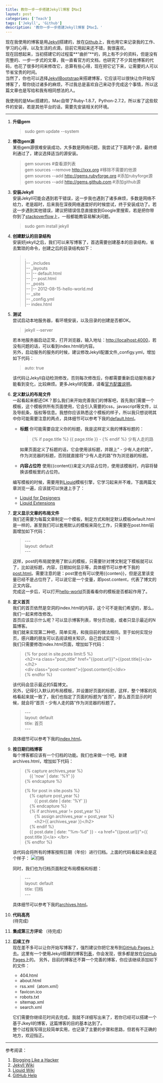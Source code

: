 ```yaml
---
title: 教你一步一步搭建Jekyll博客【Mac】
layout: post
categories: ['Teach']
tags: ['Jekyll', 'Github']
description: '教你一步一步搭建Jekyll博客【Mac】。'
---
```


现在我使用的博客是用[Jekyll](https://github.com/mojombo/jekyll)搭建的，放在[Github](https://github.com)上，我也用它来记录我的工作、学习的心得，以及生活的点滴，目前它用起来还不错，我很喜欢。  
现在回想起来，当初搭建它的过程蛮**“曲折”**的，网上有不少的资料，但是没有完整的、一步一步式的文章，我一直看官方的文档，也研究了不少其他博客的代码，也花了很多时间来修改它，总算有些心得，现在把它记下来，让需要的人可以节省宝贵的时间。  
当然了，你也可以选择[JekyllBootstrap](http://jekyllbootstrap.com)来搭建博客，它应该可以很快让你开始写博客了，帮你绕过诸多的麻烦，不过我总是喜欢自己来动手完成这个事情，所以这篇文章也是写给和我有相同想法的人。

我使用的是Mac搭建的，Mac自带了Ruby-1.8.7，Python-2.7.2，所以省了这些软件的安装，若是其他平台的话，需要先安装相关的环境。

---

1. **升级gem**

	> sudo gem update --system

2. **修改gem源**  
	某些gem源很难安装成功，大多数是网络问题，我尝试了下面两个源，最终顺利通过了，建议选择适当的源安装。

	> gem sources  \#查看源列表  
	> gem sources --remove http://xxx.org \#移除不需要的他源  
	> gem sources --add http://gems.rubyforge.org \#添加rubyforge源  
	> gem sources --add http://gems.github.com \#添加github源

3. **安装Jekyll**  
	安装Jekyll可能会遇到若干错误，这一步我也遇到了诸多麻烦，多数是网络不给力，老是超时，后来我在深夜网络速度好的时候尝试，终于安装成功了。若这一步遇到其他错误，建议把错误信息直接放到Google里搜索，若是把你带你到了[stackoverflow](http://stackoverflow.com)上，一般都能教容易解决问题。

	> sudo gem install jekyll

4. **创建默认的目录结构**  
	安装好jekyll之后，我们可以来写博客了，首选需要创建基本的目录结构，省去繁琐的命令，创建之后的目录结构如下：

	> .  
	> |-- \_includes  
	> |-- \_layouts  
	> |-- |-- default.html  
	> |-- |-- post.html  
	> |-- \_posts  
	> |-- |-- 2012-08-15-hello-world.md  
	> |-- \_site  
	> |-- \_config.yml  
	> |-- index.html  
 

5. **测试**  
	尝试启动本地服务器，看环境安装，以及目录的创建是否都OK。

	> jekyll --server

	若本地服务器启动正常，打开浏览器，输入地址：[http://localhost:4000](http://localhost:4000)，若没有问题的话，可以看到index.html的内容。  
	另外，启动服务的服务的时候，建议修改Jekyll配置文件_configy.yml，增加如下代码：

	> auto: true

	该代码让Jekyll自动检测修改，否则每次修改后，你都需要重新启动服务器才能看到变化，比较麻烦。更多Jekyll的配置，请看[官方配置说明](https://github.com/mojombo/jekyll/wiki/configuration)。

7. **定义默认的布局文件**  
	一起看起来都还OK？那么我们来开始完善我们的博客吧，首先我们需要一个模板，这个模板供所有页面使用，它会引入需要的css，javascript等文件，以及导航条，版权等信息。我想你应该熟悉这个模板的样子，所以我只想说明其中你可能需要注意的两点，具体细节可以参考下我的[default.html](https://github.com/{{site.author}}/{{site.author}}.github.com/blob/master/_layouts/default.html)。
	* **标题** 你可能需要自定义你的标题，我是这样定义我的博客标题的：

		> \{_%_ if page.title %\} \{\{ page.title \}\} - \{_%_ endif %\} 少有人走的路

		如果页面定义了标题的话，它会使用该标题，并跟上“ - 少有人走的路”，作为浏览器的标题，否则就直接将“少有人走的路”作为浏览器的标题。
	* **内容占位符** 使用\{\{content\}\}来定义内容占位符，使用该模板时，内容将替换该模板里的占位符。

	编写模板的时候，需要用到[Liquid](https://github.com/Shopify/liquid)模板引擎，它学习起来并不难，下面两篇文章浏览一遍，应该就可以快速上手了：

	* [Liquid for Designers](https://github.com/shopify/liquid/wiki/liquid-for-designers)
	* [Liquid Extensions](https://github.com/mojombo/jekyll/wiki/Liquid-Extensions)

8. **定义显示文章的布局文件**  
	我们还需要为每篇文章制定一个模板，制定方式和制定默认模板default.html是一样的，甚至我们可以套用默认的模板来简化工作，只需要在post.html前面增加如下代码：

	> \---  
	> layout: default  
	> \---  

	这样，post的布局就使用了默认的模板，只需要针对博文制定下模板就可以了，比如说标题，内容，日期如何显示等，具体细节可以参考下我的[post.html](https://github.com/{{site.author}}/{{site.author}}.github.com/blob/master/_layouts/post.html)。需要注意的是：post里也有可以使用\{\{conten\}\}，但是这里该变量已经不是占位符了，可以说它是一个变量，即post\.content，代表了博文的正文内容。  
	完成这一步后，可以打开[hello-world](http://localhost:4000/2012-08-15/hello-world.html)页面看看你的模板是否都起作用了。

9. **定义首页**  
	我们的首页依然是空洞的index.html的内容，这个可不是我们希望的，那么，我们一起来修改修改。  
	首页应该显示什么呢？可以显示博客列表，带分页功能，或者只显示最近的N篇博客。  
	我们就来实现第二种吧，简单实用，和我目前的做法相同。至于如何实现分页，感兴趣的朋友可以去阅读相关知识，自己尝试实现 :-)  
	我们只需要修改index.html页面，增加如下代码：  

	> \{_%_ for post in site.posts limit:5 %\}  
	> \<h2\>\<a class="post_title" href="\{\{post.url\}\}">\{\{post.title\}\}\</a\>\</h2\>  
	> \<div class="post-content"\>\{\{post.content\}\}\</div\>  
	> \{_%_ endfor %\}

	该代码会显示最近的5篇博文。  
	另外，记得引入默认的布局模板，并设置好页面的标题，这样，整个博客的风格看起来就一致了，我们也指定了页面的标题为“首页”，那么首页显示的时候，就会将“首页 - 少有人走的路”作为浏览器的标题了。

	> \---  
	> layout: default  
	> title: 首页  
	> \---  

	具体细节可以参考下我的[index.html](https://github.com/{{site.author}}/{{site.author}}.github.com/blob/master/index.html)。

10. **按日期归档博客**  
	每个博客都应该有一个归档的功能。我们也来做一个吧。新建archives.html，增加如下代码：

	> \{_%_ capture archives_year %\}  
    > &nbsp;&nbsp;&nbsp;&nbsp;\{\{ 'now' | date: '%Y' \}\}  
    > \{_%_ endcapture %\}  
    > 
    > \{_%_ for post in site.posts %\}  
    > &nbsp;&nbsp;&nbsp;&nbsp;\{_%_ capture post_year %\}  
    > &nbsp;&nbsp;&nbsp;&nbsp;&nbsp;&nbsp;&nbsp;&nbsp;\{\{ post.date | date: '%Y' \}\}  
    > &nbsp;&nbsp;&nbsp;&nbsp;\{_%_ endcapture %\}  
    > &nbsp;&nbsp;&nbsp;&nbsp;\{_%_ if archives_year != post_year %\}  
    > &nbsp;&nbsp;&nbsp;&nbsp;&nbsp;&nbsp;&nbsp;&nbsp;\{_%_ assign archives_year = post_year %\}  
    > &nbsp;&nbsp;&nbsp;&nbsp;&nbsp;&nbsp;&nbsp;&nbsp;\<h2\>\{\{ archives_year \}\}\</h2\>  
    > &nbsp;&nbsp;&nbsp;&nbsp;\{_%_ endif %\}  
    > &nbsp;&nbsp;&nbsp;&nbsp;\{\{ post.date | date: "%m-%d" \}\} - \<a href="\{\{post.url\}\}">\{\{ post.title \}\}\</a\> \</br\>  
    > \{_%_ endfor %\}  

    该代码会将所有的博客按照日期（年份）进行归档。上面的代码看起来会是这个样子：
    ![归档](/uploads/2012-08-15/archives.png)

    同时，我们也为归档页面制定布局模板和标题：

	> \---  
	> layout: default  
	> title: 归档  
	> \---  

	具体细节可以参考下我的[archives.html](https://github.com/{{site.author}}/{{site.author}}.github.com/blob/master/archives.html)。

11. **代码高亮**  
	(待完成)

12. **集成第三方评论**
	（待完成）

13. **后续工作**  
	现在差不多可以让你开始写博客了，强烈建议你把它发布到[GitHub Pages](http://pages.github.com)上去。这里有一个使用Jekyll搭建的博客[列表](https://github.com/mojombo/jekyll/wiki/Sites)，你会发现，很多都是放在[GitHub Pages](http://pages.github.com)上的。 
	另外，目前的博客还不算一个完善的博客，你应该继续添加如下的文件：

	* 404.html
	* about.html
	* rss.xml（atom.xml）
	* favicon.ico
	* robots.txt
	* sitemap.xml
	* search.xml

	它们需要你继续花时间去完成，我就不详细写出来了，若你已经可以搭建一个基于Jkeyll的博客，这篇博客的目的基本达到了。  
	整个过程我写得比较简单实用，也记录了主要的步骤和思路，但若有不正确的地方，欢迎指正。

---

参考阅读：

1. [Blogging Like a Hacker](http://tom.preston-werner.com/2008/11/17/blogging-like-a-hacker.html)
2. [Jekyll Wiki](https://github.com/mojombo/jekyll/wiki/_pages)
3. [Liquid Wiki](https://github.com/Shopify/liquid/wiki)
4. [GitHub Help](https://help.github.com/categories/20/articles)
